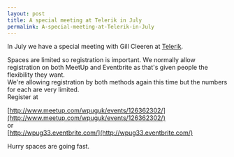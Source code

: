 ```yaml
---
layout: post
title: A special meeting at Telerik in July
permalink: A-special-meeting-at-Telerik-in-July
---
```


In July we have a special meeting with Gill Cleeren at [Telerik](http://www.telerik.com/).

Spaces are limited so registration is important. We normally allow registration on both MeetUp and Eventbrite as that's given people the flexibility they want.  
We're allowing registration by both methods again this time but the numbers for each are very limited.  
Register at

[http://www.meetup.com/wpuguk/events/126362302/](http://www.meetup.com/wpuguk/events/126362302/)  
or  
[http://wpug33.eventbrite.com/](http://wpug33.eventbrite.com/)

Hurry spaces are going fast.
